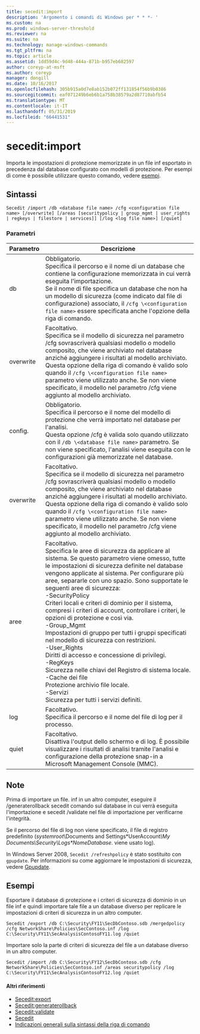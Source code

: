 ```yaml
---
title: secedit:import
description: 'Argomento i comandi di Windows per * * *- '
ms.custom: na
ms.prod: windows-server-threshold
ms.reviewer: na
ms.suite: na
ms.technology: manage-windows-commands
ms.tgt_pltfrm: na
ms.topic: article
ms.assetid: 1dd59d4c-9d48-444a-871b-b957eb682597
author: coreyp-at-msft
ms.author: coreyp
manager: dongill
ms.date: 10/16/2017
ms.openlocfilehash: 305b915a0d7e8ab152b072ff131854f56b9b0386
ms.sourcegitcommit: eaf071249b6eb6b1a758b38579a2d87710abfb54
ms.translationtype: MT
ms.contentlocale: it-IT
ms.lasthandoff: 05/31/2019
ms.locfileid: "66441531"
---
```

# <a name="seceditimport"></a>secedit:import



Importa le impostazioni di protezione memorizzate in un file inf esportato in precedenza dal database configurato con modelli di protezione. Per esempi di come è possibile utilizzare questo comando, vedere [esempi](#BKMK_Examples).

## <a name="syntax"></a>Sintassi

```
Secedit /import /db <database file name> /cfg <configuration file name> [/overwrite] [/areas [securitypolicy | group_mgmt | user_rights | regkeys | filestore | services]] [/log <log file name>] [/quiet]
```

### <a name="parameters"></a>Parametri

|Parametro|Descrizione|
|---------|-----------|
|db|Obbligatorio.</br>Specifica il percorso e il nome di un database che contiene la configurazione memorizzata in cui verrà eseguita l'importazione.</br>Se il nome di file specifica un database che non ha un modello di sicurezza (come indicato dal file di configurazione) associato, il `/cfg \<configuration file name>` essere specificata anche l'opzione della riga di comando.|
|overwrite|Facoltativo.</br>Specifica se il modello di sicurezza nel parametro /cfg sovrascriverà qualsiasi modello o modello composito, che viene archiviato nel database anziché aggiungere i risultati al modello archiviato.</br>Questa opzione della riga di comando è valido solo quando il `/cfg \<configuration file name>` parametro viene utilizzato anche. Se non viene specificato, il modello nel parametro /cfg viene aggiunto al modello archiviato.|
|config.|Obbligatorio.</br>Specifica il percorso e il nome del modello di protezione che verrà importato nel database per l'analisi.</br>Questa opzione /cfg è valida solo quando utilizzato con il `/db \<database file name>` parametro. Se non viene specificato, l'analisi viene eseguita con le configurazioni già memorizzate nel database.|
|overwrite|Facoltativo.</br>Specifica se il modello di sicurezza nel parametro /cfg sovrascriverà qualsiasi modello o modello composito, che viene archiviato nel database anziché aggiungere i risultati al modello archiviato.</br>Questa opzione della riga di comando è valido solo quando il `/cfg \<configuration file name>` parametro viene utilizzato anche. Se non viene specificato, il modello nel parametro /cfg viene aggiunto al modello archiviato.|
|aree|Facoltativo.</br>Specifica le aree di sicurezza da applicare al sistema. Se questo parametro viene omesso, tutte le impostazioni di sicurezza definite nel database vengono applicate al sistema. Per configurare più aree, separarle con uno spazio. Sono supportate le seguenti aree di sicurezza:</br>-SecurityPolicy</br>    Criteri locali e criteri di dominio per il sistema, compresi i criteri di account, controllare i criteri, le opzioni di protezione e così via.</br>-Group_Mgmt</br>    Impostazioni di gruppo per tutti i gruppi specificati nel modello di sicurezza con restrizioni.</br>-User_Rights</br>    Diritti di accesso e concessione di privilegi.</br>-RegKeys</br>    Sicurezza nelle chiavi del Registro di sistema locale.</br>-Cache dei file</br>    Protezione archivio file locale.</br>-Servizi</br>    Sicurezza per tutti i servizi definiti.|
|log|Facoltativo.</br>Specifica il percorso e il nome del file di log per il processo.|
|quiet|Facoltativo.</br>Disattiva l'output dello schermo e di log. È possibile visualizzare i risultati di analisi tramite l'analisi e configurazione della protezione snap-in a Microsoft Management Console (MMC).|

## <a name="remarks"></a>Note

Prima di importare un file. inf in un altro computer, eseguire il /generaterollback secedit comando sul database in cui verrà eseguita l'importazione e secedit /validate nel file di importazione per verificarne l'integrità.

Se il percorso del file di log non viene specificato, il file di registro predefinito (*systemroot*\Documents and Settings\*UserAccount<em>\My Documents\Security\Logs\*NomeDatabase</em>. viene usato log).

In Windows Server 2008, `Secedit /refreshpolicy` è stato sostituito con `gpupdate`. Per informazioni su come aggiornare le impostazioni di sicurezza, vedere [Gpupdate](gpupdate.md).

## <a name="BKMK_Examples"></a>Esempi

Esportare il database di protezione e i criteri di sicurezza di dominio in un file inf e quindi importare tale file a un database diverso per replicare le impostazioni di criteri di sicurezza in un altro computer.
```
Secedit /export /db C:\Security\FY11\SecDbContoso.sdb /mergedpolicy /cfg NetworkShare\Policies\SecContoso.inf /log C:\Security\FY11\SecAnalysisContosoFY11.log /quiet
```
Importare solo la parte di criteri di sicurezza del file a un database diverso in un altro computer.
```
Secedit /import /db C:\Security\FY12\SecDbContoso.sdb /cfg NetworkShare\Policies\SecContoso.inf /areas securitypolicy /log C:\Security\FY11\SecAnalysisContosoFY12.log /quiet
```

#### <a name="additional-references"></a>Altri riferimenti

-   [Secedit:export](secedit-export.md)
-   [Secedit:generaterollback](secedit-generaterollback.md)
-   [Secedit:validate](secedit-validate.md)
-   [Secedit](secedit.md)
-   [Indicazioni generali sulla sintassi della riga di comando](command-line-syntax-key.md)